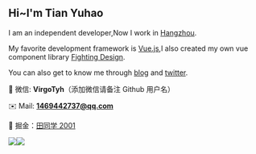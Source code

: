 ## Hi~I'm Tian Yuhao

I am an independent developer,Now I work in [Hangzhou](<https://map.baidu.com/search/%E6%9D%AD%E5%B7%9E%E5%B8%82/@13382475,3514398,12z?querytype=s&da_src=shareurl&wd=%E6%9D%AD%E5%B7%9E&c=1&src=0&pn=0&sug=0&l=5&b=(7323123.5999886,2269430.630033737;18595315.599988602,7381238.630033737)&from=webmap&biz_forward=%7B%22scaler%22:2,%22styles%22:%22pl%22%7D&device_ratio=2>).

My favorite development framework is [Vue.js](https://v3.cn.vuejs.org),I also created my own vue component library [Fighting Design](https://fighting.tianyuhao.cn).

You can also get to know me through [blog](https://tianyuhao.cn/blog) and [twitter](https://twitter.com/tyh20011).

:speech_balloon: 微信: **VirgoTyh**（添加微信请备注 Github 用户名）

:envelope: Mail: **1469442737@qq.com**

:bookmark_tabs: 掘金：[田同学 2001](https://juejin.cn/user/2243446742456888)

![](https://tianyuhao.cn/images/weixin2.png)[![](https://github-readme-stats.vercel.app/api?username=Tyh2001)](https://github.com/Tyh2001/tyh-ui)


